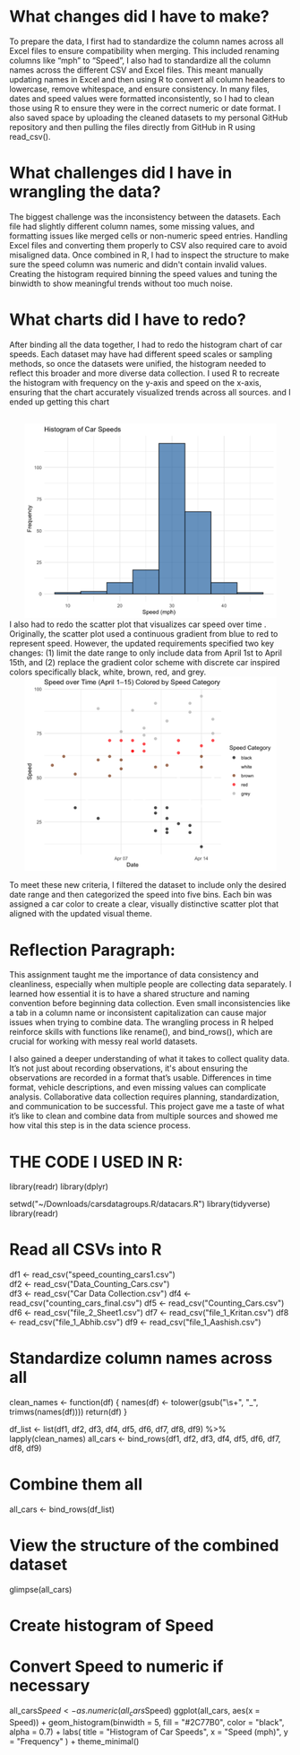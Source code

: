 # What changes did I have to make?

To prepare the data, I first had to standardize the column names across all Excel files to ensure compatibility when merging. This included renaming columns like “mph” to “Speed”, I also  had to standardize all the column names across the different CSV and Excel files. This meant manually updating names in Excel and then using R to convert all column headers to lowercase, remove whitespace, and ensure consistency. In many files, dates and speed values were formatted inconsistently, so I had to clean those using R to ensure they were in the correct numeric or date format. I also saved space by uploading the cleaned datasets to my personal GitHub repository and then pulling the files directly from GitHub in R using read_csv().

# What challenges did I have in wrangling the data?
The biggest challenge was the inconsistency between the datasets. Each file had slightly different column names, some missing values, and formatting issues like merged cells or non-numeric speed entries. Handling Excel files and converting them properly to CSV also required care to avoid misaligned data. Once combined in R, I had to inspect the structure to make sure the speed column was numeric and didn't contain invalid values. Creating the histogram required binning the speed values and tuning the binwidth to show meaningful trends without too much noise.

# What charts did I have to redo?
After binding all the data together, I had to redo the histogram chart of car speeds. Each dataset may have had different speed scales or sampling methods, so once the datasets were unified, the histogram needed to reflect this broader and more diverse data collection. I used  R to recreate the histogram with frequency on the y-axis and speed on the x-axis, ensuring that the chart accurately visualized trends across all sources. and I ended up getting this chart 

<br>
<div align = "center">
<img src = "https://github.com/nissou62/The-very-basics-of-R/blob/main/speedof%20cars%20for%20data%20project.png" width = "450")>
</div>
I  also had to redo the scatter plot that visualizes car speed over time . Originally, the scatter plot used a continuous gradient from blue to red to represent speed. However, the updated requirements specified two key changes: (1) limit the date range to only include data from April 1st to April 15th, and (2) replace the gradient color scheme with discrete car inspired colors specifically black, white, brown, red, and grey.

<br>
<div align = "center">
<img src = "https://github.com/nissou62/The-very-basics-of-R/blob/main/speeddatecolor.png" width = "450")>
</div>

To meet these new criteria, I filtered the dataset to include only the desired date range and then categorized the speed into five bins. Each bin was assigned a car color to create a clear, visually distinctive scatter plot that aligned with the updated visual theme.


# Reflection Paragraph:
This assignment taught me the importance of data consistency and cleanliness, especially when multiple people are collecting data separately. I learned how essential it is to have a shared structure and naming convention before beginning data collection. Even small inconsistencies like a tab in a column name or inconsistent capitalization can cause major issues when trying to combine data. The wrangling process in R helped reinforce skills with functions like rename(), and bind_rows(), which are crucial for working with messy real world datasets.

I also gained a deeper understanding of what it takes to collect quality data. It’s not just about recording observations, it's about ensuring the observations are recorded in a format that’s usable. Differences in time format, vehicle descriptions, and even missing values can complicate analysis. Collaborative data collection requires planning, standardization, and communication to be successful. This project gave me a taste of what it’s like to clean and combine data from multiple sources and showed me how vital this step is in the data science process.

# THE CODE I USED IN R: 

library(readr)
library(dplyr)

setwd("~/Downloads/carsdatagroups.R/datacars.R")
library(tidyverse)
library(readr)

# Read all CSVs into R
df1 <- read_csv("speed_counting_cars1.csv")            
df2 <- read_csv("Data_Counting_Cars.csv")             
df3 <- read_csv("Car Data Collection.csv")
df4 <- read_csv("counting_cars_final.csv")
df5 <- read_csv("Counting_Cars.csv")
df6 <- read_csv("file_2_Sheet1.csv")
df7 <- read_csv("file_1_Kritan.csv")
df8 <- read_csv("file_1_Abhib.csv")
df9 <- read_csv("file_1_Aashish.csv")

# Standardize column names across all
clean_names <- function(df) {
  names(df) <- tolower(gsub("\\s+", "_", trimws(names(df))))
  return(df)
}

df_list <- list(df1, df2, df3, df4, df5, df6, df7, df8, df9) %>% lapply(clean_names)
all_cars <- bind_rows(df1, df2, df3, df4, df5, df6, df7, df8, df9)
# Combine them all
all_cars <- bind_rows(df_list)


# View the structure of the combined dataset
glimpse(all_cars)
# Create histogram of Speed
# Convert Speed to numeric if necessary
all_cars$Speed <- as.numeric(all_cars$Speed)
ggplot(all_cars, aes(x = Speed)) +
  geom_histogram(binwidth = 5, fill = "#2C77B0", color = "black", alpha = 0.7) +
  labs(
    title = "Histogram of Car Speeds",
    x = "Speed (mph)",
    y = "Frequency"
  ) +
  theme_minimal()
